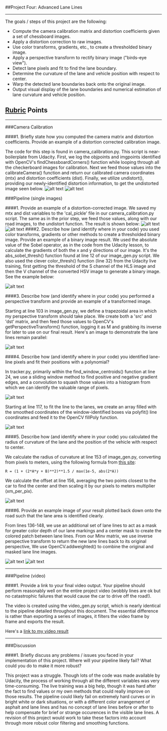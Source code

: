 ##Project Four: Advanced Lane Lines

---
The goals / steps of this project are the following:

* Compute the camera calibration matrix and distortion coefficients given a set of chessboard images.
* Apply a distortion correction to raw images.
* Use color transforms, gradients, etc., to create a thresholded binary image.
* Apply a perspective transform to rectify binary image ("birds-eye view").
* Detect lane pixels and fit to find the lane boundary.
* Determine the curvature of the lane and vehicle position with respect to center.
* Warp the detected lane boundaries back onto the original image.
* Output visual display of the lane boundaries and numerical estimation of lane curvature and vehicle position.

[//]: # (Image References)

[image0]: ./im_content/un-calibrated.jpg "Un-Distored"
[image1]: ./im_content/calibrated.jpg "distorted"
[image2a]: ./im_content/test1.jpg "Road Untransformed"
[image2b]: ./im_content/tracked0.jpg "Road Transformed"
[image3]: ./im_content/binary_0.jpg "Binary Example"
[image4]: ./im_content/perspective_trans_0.jpg "Warp Example"
[image5]: ./im_content/radius_display_0.jpg "Fit Visual"
[image7]: ./im_content/window_pixels_0.jpg "Windowed"
[image8]: ./im_content/fill_road_0.jpg "Fit lines"
[image6]: ./im_content/lines_road_0.jpg "Output"
[image9]: ./im_content/center_display_2.jpg "Final Output"
[video1]: ./output_tracked.mp4 "Video"

## [Rubric](https://review.udacity.com/#!/rubrics/571/view) Points
---
###Camera Calibration

####1. Briefly state how you computed the camera matrix and distortion coefficients. Provide an example of a distortion corrected calibration image.

The code for this step is found in camera_calibration.py. This script is near-boilerplate from Udacity. First, we log the objpoints and imgpoints identified with OpenCV's findChessboardCorners() function while looping through all the checkerboard images for calibration. Next we feed those values into the calibrateCamera() function and return our calibrated camera coordinates (mtx) and distortion coefficients (dist). Finally, we utilize undistort(), providing our newly-identified distortion information, to get the undistorted image seen below. 
![alt text][image0]
![alt text][image1]

###Pipeline (single images)

####1. Provide an example of a distortion-corrected image.
We saved my mtx and dist variables to the 'cal_pickle' file in our camera_calibration.py script. The same as in the prior step, we feed those values, along with our road images, to the undistort function. The result is shown below:
![alt text][image2a]
![alt text][image2b]
####2. Describe how (and identify where in your code) you used color transforms, gradients or other methods to create a thresholded binary image.  Provide an example of a binary image result.
We used the absolute value of the Sobel operator, as in the code from the Udacity lesson, to calculate the gradients of both the x and y directions of our image. It's the abs_sobel_thresh() function found at line 12 of our image_gen.py script. We also used the clever color_thresh() function (line 32) from the Udacity live training, first getting the threshold of the S channel of the HLS image and then the V channel of the converted HSV image to generate a binary image. See the example below:

![alt text][image3]

####3. Describe how (and identify where in your code) you performed a perspective transform and provide an example of a transformed image.

Starting at line 103 in image_gen.py, we define a trapezoidal area in which my perspective transform should take place. We create both a 'src' and 'dst' matrix, and then feed those values to OpenCV's getPerspectiveTransform() function, logging it as M and grabbing its inverse for later to use on our final result. Here's an image to demonstrate the lane lines remain parallel:

![alt text][image4]

####4. Describe how (and identify where in your code) you identified lane-line pixels and fit their positions with a polynomial?

In tracker.py, primarily within the find_window_centroids() function at line 24, we use a sliding window method to find positive and negative gradient edges, and a convolution to squash those values into a histogram from which we can identify the valuable range of pixels.
 
![alt text][image8]

Starting at line 117, to fit the line to the lanes, we create an array filled with the smoothed coordinates of the window-identified boxes via polyfit() line coordinates and feed it to the OpenCV fillPoly function.

![alt text][image7]

####5. Describe how (and identify where in your code) you calculated the radius of curvature of the lane and the position of the vehicle with respect to center.

We calculate the radius of curvature at line 153 of image_gen.py, converting from pixels to meters, using the following formula from [this site](http://www.intmath.com/applications-differentiation/8-radius-curvature.php):
```
R = (1 + (2*A*y + B)**2)**1.5 / max(1e-5, abs(2*A))
```
We calculate the offset at line 156, averaging the two points closest to the car to find the center and then scaling it by our pixels to meters multiplier (xm_per_pix). 

![alt text][image5]

####6. Provide an example image of your result plotted back down onto the road such that the lane area is identified clearly.

From lines 136-148, we use an additional set of lane lines to act as a mask for greater color depth of our lane markings and a center mask to create the colored patch between lane lines. From our Minv matrix, we use inverse perspective transform to return the new lane lines back to its original perspective, We use OpenCV.addweighted() to combine the original and masked lane line images.

![alt text][image6]
![alt text][image9]

---

###Pipeline (video)

####1. Provide a link to your final video output.  Your pipeline should perform reasonably well on the entire project video (wobbly lines are ok but no catastrophic failures that would cause the car to drive off the road!).

The video is created using the video_gen.py script, which is nearly identical to the pipeline detailed throughout this document. The essential difference is rather than exporting a series of images, it filters the video frame by frame and exports the result.

Here's a [link to my video result](./tracked_video.mp4)

---

###Discussion

####1. Briefly discuss any problems / issues you faced in your implementation of this project.  Where will your pipeline likely fail?  What could you do to make it more robust?

This project was a struggle. Though lots of the code was made available by Udacity, the process of working through all the different variables was very time-consuming. The live training was a big help, though it was hard after the fact to find values or my own methods that could really improve on those results. 
The pipeline could likely fail on extremely hard curves or in bright white or dark situations, or with a different color arrangement of asphalt and lane lines and has no concept of lane lines before or after to help compensate for brief or strange occurences in the visible lane lines. A revision of this project would work to take these factors into account through more robust color filtering and smoothing functions. 


